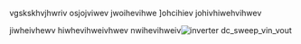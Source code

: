 vgskskhvjhwriv
osjojviwev
jwoihevihwe
]ohcihiev
johivhiwehvihwev

jiwheivhewv
hiwhevihweivhwev
nwihevihweiv![inverter dc_sweep_vin_vout](https://github.com/user-attachments/assets/b2963a8b-cedb-4ce6-be4b-206327a9f81d)
